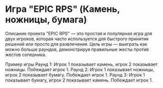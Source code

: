 # Игра "EPIC RPS" (Камень, ножницы, бумага)

Описание проекта
"EPIC RPS" — это простая и популярная игра для двух игроков, которая часто используется для быстрого принятия решений или просто для развлечения. Цель игры — выиграть как можно больше раундов, демонстрируя правильные жесты против жестов соперника.

Пример игры
Раунд 1: Игрок 1 показывает камень, игрок 2 показывает ножницы. Побеждает игрок 1.
Раунд 2: Игрок 1 показывает ножницы, игрок 2 показывает бумагу. Побеждает игрок 1.
Раунд 3: Игрок 1 показывает бумагу, игрок 2 показывает камень. Побеждает игрок 1.
